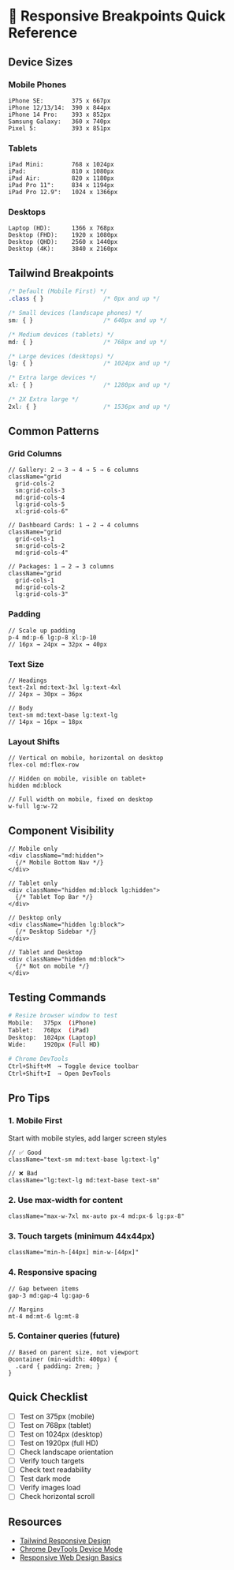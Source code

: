# 📱 Responsive Breakpoints Quick Reference

## Device Sizes

### Mobile Phones
```
iPhone SE:        375 x 667px
iPhone 12/13/14:  390 x 844px
iPhone 14 Pro:    393 x 852px
Samsung Galaxy:   360 x 740px
Pixel 5:          393 x 851px
```

### Tablets
```
iPad Mini:        768 x 1024px
iPad:             810 x 1080px
iPad Air:         820 x 1180px
iPad Pro 11":     834 x 1194px
iPad Pro 12.9":   1024 x 1366px
```

### Desktops
```
Laptop (HD):      1366 x 768px
Desktop (FHD):    1920 x 1080px
Desktop (QHD):    2560 x 1440px
Desktop (4K):     3840 x 2160px
```

## Tailwind Breakpoints

```css
/* Default (Mobile First) */
.class { }                 /* 0px and up */

/* Small devices (landscape phones) */
sm: { }                    /* 640px and up */

/* Medium devices (tablets) */
md: { }                    /* 768px and up */

/* Large devices (desktops) */
lg: { }                    /* 1024px and up */

/* Extra large devices */
xl: { }                    /* 1280px and up */

/* 2X Extra large */
2xl: { }                   /* 1536px and up */
```

## Common Patterns

### Grid Columns
```tsx
// Gallery: 2 → 3 → 4 → 5 → 6 columns
className="grid 
  grid-cols-2 
  sm:grid-cols-3 
  md:grid-cols-4 
  lg:grid-cols-5 
  xl:grid-cols-6"

// Dashboard Cards: 1 → 2 → 4 columns
className="grid 
  grid-cols-1 
  sm:grid-cols-2 
  md:grid-cols-4"

// Packages: 1 → 2 → 3 columns
className="grid 
  grid-cols-1 
  md:grid-cols-2 
  lg:grid-cols-3"
```

### Padding
```tsx
// Scale up padding
p-4 md:p-6 lg:p-8 xl:p-10
// 16px → 24px → 32px → 40px
```

### Text Size
```tsx
// Headings
text-2xl md:text-3xl lg:text-4xl
// 24px → 30px → 36px

// Body
text-sm md:text-base lg:text-lg
// 14px → 16px → 18px
```

### Layout Shifts
```tsx
// Vertical on mobile, horizontal on desktop
flex-col md:flex-row

// Hidden on mobile, visible on tablet+
hidden md:block

// Full width on mobile, fixed on desktop
w-full lg:w-72
```

## Component Visibility

```tsx
// Mobile only
<div className="md:hidden">
  {/* Mobile Bottom Nav */}
</div>

// Tablet only
<div className="hidden md:block lg:hidden">
  {/* Tablet Top Bar */}
</div>

// Desktop only
<div className="hidden lg:block">
  {/* Desktop Sidebar */}
</div>

// Tablet and Desktop
<div className="hidden md:block">
  {/* Not on mobile */}
</div>
```

## Testing Commands

```bash
# Resize browser window to test
Mobile:   375px  (iPhone)
Tablet:   768px  (iPad)
Desktop:  1024px (Laptop)
Wide:     1920px (Full HD)

# Chrome DevTools
Ctrl+Shift+M  → Toggle device toolbar
Ctrl+Shift+I  → Open DevTools
```

## Pro Tips

### 1. Mobile First
Start with mobile styles, add larger screen styles

```tsx
// ✅ Good
className="text-sm md:text-base lg:text-lg"

// ❌ Bad  
className="lg:text-lg md:text-base text-sm"
```

### 2. Use max-width for content
```tsx
className="max-w-7xl mx-auto px-4 md:px-6 lg:px-8"
```

### 3. Touch targets (minimum 44x44px)
```tsx
className="min-h-[44px] min-w-[44px]"
```

### 4. Responsive spacing
```tsx
// Gap between items
gap-3 md:gap-4 lg:gap-6

// Margins
mt-4 md:mt-6 lg:mt-8
```

### 5. Container queries (future)
```tsx
// Based on parent size, not viewport
@container (min-width: 400px) {
  .card { padding: 2rem; }
}
```

## Quick Checklist

- [ ] Test on 375px (mobile)
- [ ] Test on 768px (tablet)
- [ ] Test on 1024px (desktop)
- [ ] Test on 1920px (full HD)
- [ ] Check landscape orientation
- [ ] Verify touch targets
- [ ] Check text readability
- [ ] Test dark mode
- [ ] Verify images load
- [ ] Check horizontal scroll

## Resources

- [Tailwind Responsive Design](https://tailwindcss.com/docs/responsive-design)
- [Chrome DevTools Device Mode](https://developer.chrome.com/docs/devtools/device-mode/)
- [Responsive Web Design Basics](https://web.dev/responsive-web-design-basics/)
